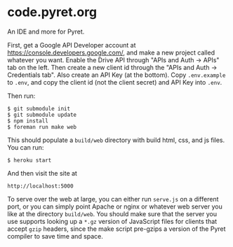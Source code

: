 
# code.pyret.org

An IDE and more for Pyret.

First, get a Google API Developer account at
https://console.developers.google.com/, and make a new project called whatever
you want.  Enable the Drive API through "APIs and Auth -> APIs" tab on the
left.  Then create a new client id through the "APIs and Auth -> Credentials
tab".  Also create an API Key (at the bottom).  Copy `.env.example` to `.env`,
and copy the client id (not the client secret) and API Key into `.env`.

Then run:

    $ git submodule init
    $ git submodule update
    $ npm install
    $ foreman run make web

This should populate a `build/web` directory with build html, css, and js
files.  You can run:

    $ heroku start

And then visit the site at

    http://localhost:5000 

To serve over the web at large, you can either run `serve.js` on a different
port, or you can simply point Apache or nginx or whatever web server you like
at the directory `build/web`.  You should make sure that the server you use
supports looking up a `*.gz` version of JavaScript files for clients that
accept `gzip` headers, since the make script pre-gzips a version of the Pyret
compiler to save time and space.

